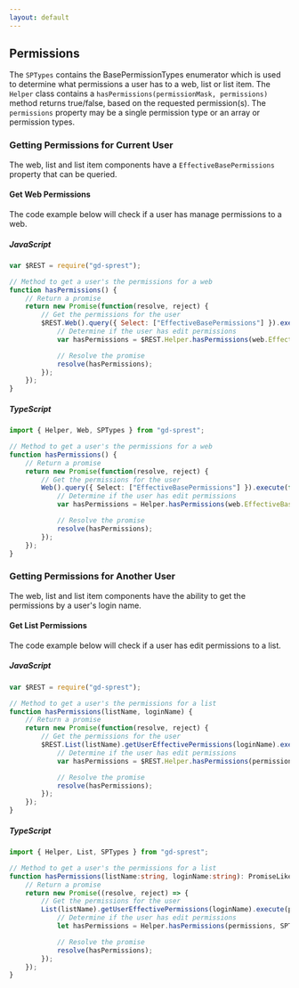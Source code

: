 ```yaml
---
layout: default
---
```


## Permissions

The ```SPTypes``` contains the BasePermissionTypes enumerator which is used to determine what permissions a user has to a web, list or list item. The ```Helper``` class contains a ```hasPermissions(permissionMask, permissions)``` method returns true/false, based on the requested permission(s). The ```permissions``` property may be a single permission type or an array or permission types.

### Getting Permissions for Current User

The web, list and list item components have a ```EffectiveBasePermissions``` property that can be queried.

#### Get Web Permissions
The code example below will check if a user has manage permissions to a web.

##### JavaScript
```js
var $REST = require("gd-sprest");

// Method to get a user's the permissions for a web
function hasPermissions() {
    // Return a promise
    return new Promise(function(resolve, reject) {
        // Get the permissions for the user
        $REST.Web().query({ Select: ["EffectiveBasePermissions"] }).execute(function(web) {
            // Determine if the user has edit permissions
            var hasPermissions = $REST.Helper.hasPermissions(web.EffectiveBasePermissions, $REST.SPTypes.BasePermissionTypes.ManagePermissions);

            // Resolve the promise
            resolve(hasPermissions);
        });
    });
}
```

##### TypeScript
```ts
import { Helper, Web, SPTypes } from "gd-sprest";

// Method to get a user's the permissions for a web
function hasPermissions() {
    // Return a promise
    return new Promise(function(resolve, reject) {
        // Get the permissions for the user
        Web().query({ Select: ["EffectiveBasePermissions"] }).execute(function(web) {
            // Determine if the user has edit permissions
            var hasPermissions = Helper.hasPermissions(web.EffectiveBasePermissions, SPTypes.BasePermissionTypes.ManagePermissions);

            // Resolve the promise
            resolve(hasPermissions);
        });
    });
}
```

### Getting Permissions for Another User

The web, list and list item components have the ability to get the permissions by a user's login name.

#### Get List Permissions
The code example below will check if a user has edit permissions to a list.

##### JavaScript
```js
var $REST = require("gd-sprest");

// Method to get a user's the permissions for a list
function hasPermissions(listName, loginName) {
    // Return a promise
    return new Promise(function(resolve, reject) {
        // Get the permissions for the user
        $REST.List(listName).getUserEffectivePermissions(loginName).execute(function(permissions) {
            // Determine if the user has edit permissions
            var hasPermissions = $REST.Helper.hasPermissions(permissions, $REST.SPTypes.BasePermissionTypes.EditListItems);

            // Resolve the promise
            resolve(hasPermissions);
        });
    });
}
```

##### TypeScript
```ts
import { Helper, List, SPTypes } from "gd-sprest";

// Method to get a user's the permissions for a list
function hasPermissions(listName:string, loginName:string): PromiseLike<boolean> {
    // Return a promise
    return new Promise((resolve, reject) => {
        // Get the permissions for the user
        List(listName).getUserEffectivePermissions(loginName).execute(permissions => {
            // Determine if the user has edit permissions
            let hasPermissions = Helper.hasPermissions(permissions, SPTypes.BasePermissionTypes.EditListItems);

            // Resolve the promise
            resolve(hasPermissions);
        });
    });
}
```